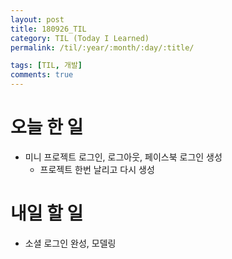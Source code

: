 ```yaml
---
layout: post
title: 180926_TIL
category: TIL (Today I Learned)
permalink: /til/:year/:month/:day/:title/

tags: [TIL, 개발]
comments: true
---
```

# 오늘 한 일

- 미니 프로젝트 로그인, 로그아웃, 페이스북 로그인 생성
  - 프로젝트 한번 날리고 다시 생성

# 내일 할 일

- 소셜 로그인 완성, 모델링
